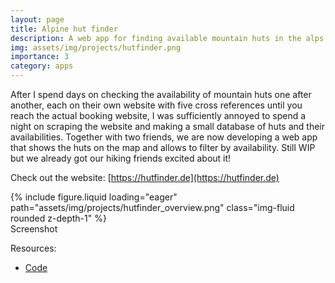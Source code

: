 ```yaml
---
layout: page
title: Alpine hut finder
description: A web app for finding available mountain huts in the alps
img: assets/img/projects/hutfinder.png
importance: 3
category: apps
---
```


After I spend days on checking the availability of mountain huts one after another, each on their own website with five cross references until you reach the actual booking website, I was sufficiently annoyed to spend a night on scraping the website and making a small database of huts and their availabilities. Together with two friends, we are now developing a web app that shows the huts on the map and allows to filter by availability. Still WIP but we already got our hiking friends excited about it!

Check out the website: [https://hutfinder.de](https://hutfinder.de)

<div class="row mt-3">
    <div class="col-sm mt-3 mt-md-0">
        {% include figure.liquid loading="eager" path="assets/img/projects/hutfinder_overview.png" class="img-fluid rounded z-depth-1" %}
    </div>
</div>
<div class="caption">
    Screenshot
</div>

Resources:
* [Code](https://github.com/NinaWie/dav_hut_finder)

